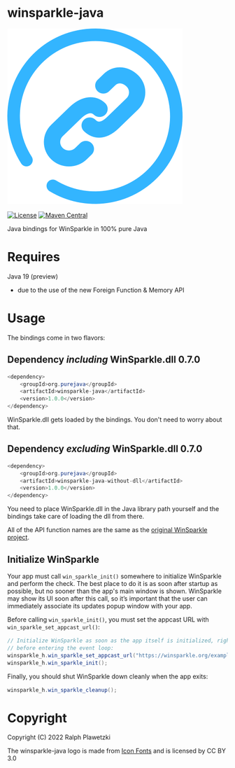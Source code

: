 # winsparkle-java
![winsparkle-java](winsparkle-java.svg)

[![License](https://img.shields.io/github/license/purejava/keepassxc-cryptomator.svg)](https://github.com/purejava/keepassxc-cryptomator/blob/master/LICENSE)
[![Maven Central](https://img.shields.io/maven-central/v/org.purejava/winsparkle-java.svg?label=Maven%20Central)](https://search.maven.org/search?q=g:%22org.purejava%22%20AND%20a:winsparkle-java*)

Java bindings for WinSparkle in 100% pure Java

# Requires
Java 19 (preview)
- due to the use of the new Foreign Function & Memory API

# Usage
The bindings come in two flavors:

## Dependency *including* WinSparkle.dll 0.7.0
```java
<dependency>
    <groupId>org.purejava</groupId>
    <artifactId>winsparkle-java</artifactId>
    <version>1.0.0</version>
</dependency>
```
WinSparkle.dll gets loaded by the bindings. You don't need to worry about that.

## Dependency *excluding* WinSparkle.dll 0.7.0
```java
<dependency>
    <groupId>org.purejava</groupId>
    <artifactId>winsparkle-java-without-dll</artifactId>
    <version>1.0.0</version>
</dependency>
```
You need to place WinSparkle.dll in the Java library path yourself and the bindings take care of loading the dll from there.

All of the API function names are the same as the [original WinSparkle project](https://github.com/vslavik/winsparkle).

## Initialize WinSparkle
Your app must call `win_sparkle_init()` somewhere to initialize WinSparkle and perform the check. The best place to do it is as soon after startup as possible, but no sooner than the app's main window is shown. WinSparkle may show its UI soon after this call, so it’s important that the user can immediately associate its updates popup window with your app.

Before calling `win_sparkle_init()`, you must set the appcast URL with `win_sparkle_set_appcast_url()`:
```java
// Initialize WinSparkle as soon as the app itself is initialized, right
// before entering the event loop:
winsparkle_h.win_sparkle_set_appcast_url("https://winsparkle.org/example/appcast.xml");
winsparkle_h.win_sparkle_init();
```

Finally, you should shut WinSparkle down cleanly when the app exits:
```java
winsparkle_h.win_sparkle_cleanup();
```

# Copyright
Copyright (C) 2022 Ralph Plawetzki

The winsparkle-java logo is made from [Icon Fonts](http://www.onlinewebfonts.com/icon) and is licensed by CC BY 3.0
